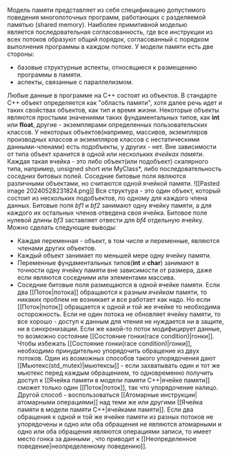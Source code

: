 Модель памяти представляет из себя спецификацию допустимого поведения многопоточных программ, работающих с разделяемой памятью (shared memory). Наиболее примитивной моделью является последовательная согласованность, где все инструкции из всех потоков образуют общий порядок, согласованный с порядком выполнения программы в каждом потоке.
У модели памяти есть две стороны: 
- базовые структурные аспекты, относящиеся к размещению программы в памяти.
- аспекты, связанные с параллелизмом.

Любые данные в программе на С++ состоят из объектов. В стандарте С++ объект определяется как "область памяти", хотя далее речь идет и таких свойствах объектов, как тип и время жизни. 
Некоторые объекты являются простыми значениями таких фундаментальных типов, как **int** или **float**, другие - экземплярами определенных пользовательских классов. У некоторых объектов(например, массивов, экземпляров производных классов и экземпляров классов с нестатическими данными-членами) есть подобъекты, у других - нет.
Вне зависимости от типа объект хранится в одной или нескольких *ячейках памяти*. Каждая такая ячейка - это либо объект(или подобъект) скалярного типа, например, unsigned short или MyClass*, либо последовательность соседних битовых полей. Соседние битовые поля являются различными объектами, но считаются одной ячейкой памяти.
![[Pasted image 20240528231824.png]]
Вся структура - это один объект, который состоит из нескольких подобъектов, по одному для каждого члена данных. Битовые поля *bf1* и *bf2* занимают одну ячейку памяти, а для каждого их остальных членов отведена своя ячейка. Битовое поле нулевой длины *bf3* заставляет отвести для *bf4* отдельную ячейку.
Можно сделать следующие выводы:
- Каждая переменная - объект, в том числе и переменные, являются членами других объектов.
- Каждый объект занимает по меньшей мере одну ячейку памяти.
- Переменные фундаментальных типов(**int** и **char**) занимают в точности одну ячейку памяти вне зависимости от размера, даже если являются соседними или элементами массива.
- Соседние битовые поля размещаются в одной ячейке памяти.
Если два [[Поток|потока]] обращаются к разным *ячейкам* памяти, то никаких проблем не возникает и все работает как надо. Но если [[Поток|поток]] обращается к одной и той же ячейке то необходима осторожность. Если не один потока не обновляет ячейку памяти, то все хорошо - доступ к данным для чтения не нуждается ни в защите, ни в синхронизации. Если же какой-то поток модифицирует данные, то возможно состояние [[Состояние гонки(race condition)|гонки]].
Чтобы избежать [[Состояние гонки(race condition)|гонки]], необходимо принудительно упорядочить обращение из двух потоков. Один из возможных способов такого упорядочения дают [[Мьютекс(std_mutex)|мьютексы]] - если захватывать один и тот же мьютекс перед каждым обращением, то одновременно получить доступ к [[Ячейка памяти в модели памяти С++|ячейке памяти]] сможет только один [[Поток|поток]], так что упорядочение налицо. Другой способ - воспользоваться [[Атомарные инструкции|атомарными операциями]] над теми же или другими [[Ячейка памяти в модели памяти С++|ячейками памяти]]. 
Если два обращения к одной и той же ячейке памяти из разных потоков не упорядочены и одно или оба обращения не являются атомарными и одно или оба обращения являются операциями записи, то имеет место гонка за данными , что приводит к [[Неопределенное поведение|неопределенному поведению]].
